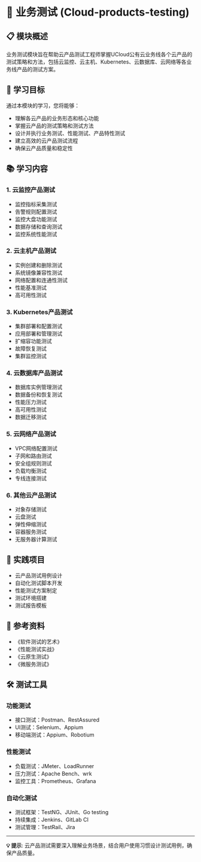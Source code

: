 # 🧪 业务测试 (Cloud-products-testing)

## 📋 模块概述

业务测试模块旨在帮助云产品测试工程师掌握UCloud公有云业务线各个云产品的测试策略和方法，包括云监控、云主机、Kubernetes、云数据库、云网络等各业务线产品的测试方案。

## 🎯 学习目标

通过本模块的学习，您将能够：
- 理解各云产品的业务形态和核心功能
- 掌握云产品的测试策略和测试方法
- 设计并执行业务测试、性能测试、产品特性测试
- 建立高效的云产品测试流程
- 确保云产品质量和稳定性

## 📚 学习内容

### 1. 云监控产品测试
- 监控指标采集测试
- 告警规则配置测试
- 监控大盘功能测试
- 数据存储和查询测试
- 监控系统性能测试

### 2. 云主机产品测试
- 实例创建和删除测试
- 系统镜像兼容性测试
- 网络配置和连通性测试
- 性能基准测试
- 高可用性测试

### 3. Kubernetes产品测试
- 集群部署和配置测试
- 应用部署和管理测试
- 扩缩容功能测试
- 故障恢复测试
- 集群监控测试

### 4. 云数据库产品测试
- 数据库实例管理测试
- 数据备份和恢复测试
- 性能压力测试
- 高可用性测试
- 数据迁移测试

### 5. 云网络产品测试
- VPC网络配置测试
- 子网和路由测试
- 安全组规则测试
- 负载均衡测试
- 专线连接测试

### 6. 其他云产品测试
- 对象存储测试
- 云盘测试
- 弹性伸缩测试
- 容器服务测试
- 无服务器计算测试

## 🚀 实践项目

- 云产品测试用例设计
- 自动化测试脚本开发
- 性能测试方案制定
- 测试环境搭建
- 测试报告模板

## 📖 参考资料

- 《软件测试的艺术》
- 《性能测试实战》
- 《云原生测试》
- 《微服务测试》

## 🛠️ 测试工具

### 功能测试
- 接口测试：Postman、RestAssured
- UI测试：Selenium、Appium
- 移动端测试：Appium、Robotium

### 性能测试
- 负载测试：JMeter、LoadRunner
- 压力测试：Apache Bench、wrk
- 监控工具：Prometheus、Grafana

### 自动化测试
- 测试框架：TestNG、JUnit、Go testing
- 持续集成：Jenkins、GitLab CI
- 测试管理：TestRail、Jira

---

**💡 提示**: 云产品测试需要深入理解业务场景，结合用户使用习惯设计测试用例，确保产品质量。